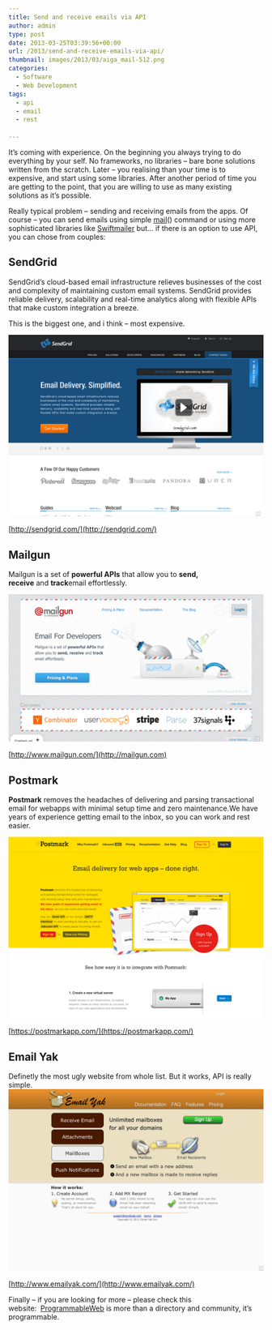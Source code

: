 ```yaml
---
title: Send and receive emails via API
author: admin
type: post
date: 2013-03-25T03:39:56+00:00
url: /2013/send-and-receive-emails-via-api/
thumbnail: images/2013/03/aiga_mail-512.png
categories:
  - Software
  - Web Development
tags:
  - api
  - email
  - rest

---
```

It&#8217;s coming with experience. On the beginning you always trying to do everything by your self. No frameworks, no libraries &#8211; bare bone solutions written from the scratch. Later &#8211; you realising than your time is to expensive, and start using some libraries. After another period of time you are getting to the point, that you are willing to use as many existing solutions as it&#8217;s possible.

Really typical problem – sending and receiving emails from the apps. Of course – you can send emails using simple [mail](http://www.php.net/manual/en/function.mail.php "PHP mail")() command or using more sophisticated libraries like [Swiftmailer](http://swiftmailer.org/) but… if there is an option to use API, you can chose from couples:

<!--more-->

## SendGrid

SendGrid&#8217;s cloud-based email infrastructure relieves businesses of the cost and complexity of maintaining custom email systems. SendGrid provides reliable delivery, scalability and real-time analytics along with flexible APIs that make custom integration a breeze.

This is the biggest one, and i think &#8211; most expensive.

![images/2013/03/sendgrid.png](/images/2013/03/sendgrid.png) 

[http://sendgrid.com/](http://sendgrid.com/)

## Mailgun

Mailgun is a set of **powerful APIs** that allow you to **send, receive** and **track**email effortlessly.

![images/2013/03/mailgun.png](/images/2013/03/mailgun.png)

[http://www.mailgun.com/](http://mailgun.com)

## Postmark

**Postmark** removes the headaches of delivering and parsing transactional email for webapps with minimal setup time and zero maintenance.We have years of experience getting email to the inbox, so you can work and rest easier.

![images/2013/03/postmark.png"](/images/2013/03/postmark.png)

[https://postmarkapp.com/](https://postmarkapp.com/)

## Email Yak

Definetly the most ugly website from whole list. But it works, API is really simple.  
![/images/2013/03/email-yak.png"](/images/2013/03/email-yak.png)

[http://www.emailyak.com/](http://www.emailyak.com/)

Finally &#8211; if you are looking for more &#8211; please check this website:  [ProgrammableWeb](http://www.programmableweb.com/) is more than a directory and community, it&#8217;s programmable.
